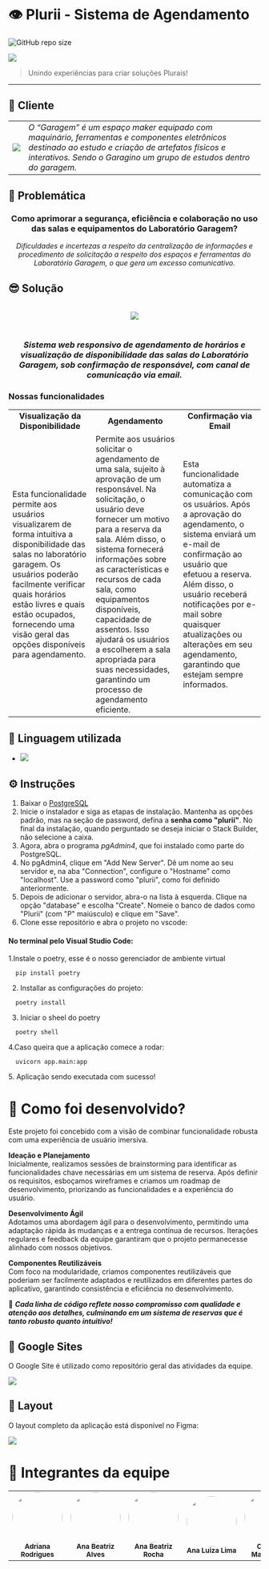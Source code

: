# 👁 Plurii - Sistema de Agendamento

![GitHub repo size](https://img.shields.io/github/repo-size/iuricode/README-template?style=for-the-badge)

<img src="https://github.com/anabxalves/anabxalves/assets/108446826/18072226-9184-45db-afb8-f283bd7faaeb"/>

> Unindo experiências para criar soluções Plurais!
---

## 🤖 Cliente
<table>
   <tr>
      <td>
         <img src="https://github.com/anabxalves/abxaSHimp/assets/108446826/727024fd-ecdc-4ed6-b82d-7bd64a853ddb"/>
      </td>
      <td>
         <i> O “Garagem” é um espaço maker equipado com maquinário, ferramentas e componentes eletrônicos destinado ao estudo e criação de artefatos físicos e interativos. Sendo o Garagino um grupo de estudos dentro do garagem. </i>
      </td>
   </tr>
</table>

## 👊 Problemática
<div align="center">
   <h3>
      Como aprimorar a segurança, eficiência e colaboração no uso das salas e equipamentos do Laboratório Garagem?
   </h3>
   <i>
      Dificuldades e incertezas a respeito da centralização de informações e procedimento de solicitação a respeito dos espaços e ferramentas do Laboratório Garagem, o que gera um excesso comunicativo.
   </i>
</div>

## 😎 Solução
<div align="center">
   <br>
   <img src="https://github.com/anabxalves/anabxalves/assets/108446826/18072226-9184-45db-afb8-f283bd7faaeb"/>
</div>
<br>
<div align="center">
   <h3>
      <i>
         Sistema web responsivo de agendamento de horários e visualização de disponibilidade das salas do Laboratório Garagem, sob confirmação de responsável, com canal de comunicação via email.
      </i>
   </h3>
</div>

### Nossas funcionalidades

<table class="table">
   <tr>
      <td align="center">
         <b>
            Visualização da Disponibilidade
         </b>
      </td>
      <td align="center">
         <b>
            Agendamento
         </b>
      </td>
      <td align="center">
         <b>
            Confirmação via Email
         </b>
      </td>
   </tr>
   <tr>
      <td>
         Esta funcionalidade permite aos usuários visualizarem de forma intuitiva a disponibilidade das salas no laboratório garagem. Os usuários poderão facilmente verificar quais horários estão livres e quais estão ocupados, fornecendo uma visão geral das opções disponíveis para agendamento.
      </td>
      <td>
         Permite aos usuários solicitar o agendamento de uma sala, sujeito à aprovação de um responsável. Na solicitação, o usuário deve fornecer um motivo para a reserva da sala. Além disso, o sistema fornecerá informações sobre as características e recursos de cada sala, como equipamentos disponíveis, capacidade de assentos. Isso ajudará os usuários a escolherem a sala apropriada para suas necessidades, garantindo um processo de agendamento eficiente.
      </td>
      <td>
         Esta funcionalidade automatiza a comunicação com os usuários. Após a aprovação do agendamento, o sistema enviará um e-mail de confirmação ao usuário que efetuou a reserva. Além disso, o usuário receberá notificações por e-mail sobre quaisquer atualizações ou alterações em seu agendamento, garantindo que estejam sempre informados.
      </td>
   </tr>
</table>

## 🚀 Linguagem utilizada
- <img src="https://img.shields.io/badge/python-3670A0?style=for-the-badge&logo=python&logoColor=ffdd54" />

## ⚙️ Instruções

1. Baixar o [PostgreSQL](https://www.postgresql.org/download/)
2. Inicie o instalador e siga as etapas de instalação. Mantenha as opções padrão, mas na seção de password, defina a **senha como "plurii"**. No final da instalação, quando perguntado se deseja iniciar o Stack Builder, não selecione a caixa.
3. Agora, abra o programa *pgAdmin4*, que foi instalado como parte do PostgreSQL.
4. No pgAdmin4, clique em "Add New Server". Dê um nome ao seu servidor e, na aba "Connection", configure o "Hostname" como "localhost". Use a password como "plurii", como foi definido anteriormente.
5. Depois de adicionar o servidor, abra-o na lista à esquerda. Clique na opção "database" e escolha "Create". Nomeie o banco de dados como "Plurii" (com "P" maiúsculo) e clique em "Save".
6. Clone esse repositório e abra o projeto no vscode:
   
#### No terminal pelo Visual Studio Code:
<dl>
   1.Instale o poetry, esse é o nosso gerenciador de ambiente virtual
   <dt>
      
      pip install poetry  
   </dt>
  
   2. Installar as configurações do projeto:
   <dt>
      
      poetry install
   </dt>
   
   3. Iniciar o sheel do poetry
   <dt>
      
      poetry shell
   </dt>
   
   4.Caso queira que a aplicação comece a rodar:
   <dt>
      
      uvicorn app.main:app
   </dt>
   5. Aplicação sendo executada com sucesso!
</dl>

# 📄 Como foi desenvolvido?
Este projeto foi concebido com a visão de combinar funcionalidade robusta com uma experiência de usuário imersiva. 

**Ideação e Planejamento**
<br>
Inicialmente, realizamos sessões de brainstorming para identificar as funcionalidades chave necessárias em um sistema de reserva. Após definir os requisitos, esboçamos wireframes e criamos um roadmap de desenvolvimento, priorizando as funcionalidades e a experiência do usuário.

**Desenvolvimento Ágil**
<br>
Adotamos uma abordagem ágil para o desenvolvimento, permitindo uma adaptação rápida às mudanças e a entrega contínua de recursos. Iterações regulares e feedback da equipe garantiram que o projeto permanecesse alinhado com nossos objetivos.

**Componentes Reutilizáveis**
<br>
Com foco na modularidade, criamos componentes reutilizáveis que poderiam ser facilmente adaptados e reutilizados em diferentes partes do aplicativo, garantindo consistência e eficiência no desenvolvimento.

🌟 <i> **Cada linha de código reflete nosso compromisso com qualidade e atenção aos detalhes, culminando em um sistema de reservas que é tanto robusto quanto intuitivo!** </i>

## 🔗 Google Sites

O Google Site é utilizado como repositório geral das atividades da equipe.

<a href="https://sites.google.com/cesar.school/plurii-projetos3/home">
  <img src="https://img.shields.io/badge/Acessar%20Site%20-Google Sites-%2304D361">
</a>

## 🎨 Layout

O layout completo da aplicação está disponível no Figma:

<a href="https://www.figma.com/proto/TjWS7gPzge1Yv398tRMIGQ/Projetos-3_PlurII?type=design&node-id=728-2196&t=k6GWB3zTk8Ul7R7a-0&scaling=min-zoom&starting-point-node-id=942%3A4551&show-proto-sidebar=1">
  <img src="https://img.shields.io/badge/Acessar%20Layout%20-Figma-%2304D361">
</a>

# 🤝 Integrantes da equipe
<table>
  <tr>
    <td align="center"><img style="border-radius: 50%;" src="https://avatars.githubusercontent.com/u/108764670?v=4" width="100px;"/><br/><sub><b>Adriana Rodrigues</b></sub></a><br/></a></td>
    <td align="center"><img style="border-radius: 50%;" src="https://avatars.githubusercontent.com/u/108446826?v=4" width="100px;"/><br/><sub><b>Ana Beatriz Alves</b></sub></a><br/></a></td>
    <td align="center"><img style="border-radius: 50%;" src="./assets/ANA BEATRIZ ROCHA.png" width="100px;" alt=""/><br/><sub><b>Ana Beatriz Rocha</b></sub></a><br /></a></td>
    <td align="center"><img style="border-radius: 50%;" src="./assets/ANA LUIZA LIMA.jpeg" width="100px;" alt=""/><br/><sub><b>Ana Luiza Lima</b></sub></a><br/></a></td>
    <td align="center"><img style="border-radius: 50%;" src="https://avatars.githubusercontent.com/u/104402971?v=4" width="100px;"/><br/><sub><b>Cristina Matsunaga</b></sub></a><br /></a></td>
    <td align="center"><img style="border-radius: 50%;" src="https://avatars.githubusercontent.com/u/39159963?v=4" width="100px;"/><br/><sub><b>Francisco Luz</b></sub></a><br /></a></td>
    <td align="center"><img style="border-radius: 50%;" src="./assets/JORGE.jpeg" width="100px;" alt=""/><br /><sub><b>Jorge Herbster</b></sub></a><br/></a></td>
    <td align="center"><img style="border-radius: 50%;" src="./assets/LUCI.jpeg" width="100px;" alt=""/><br /><sub><b>Lucibelle Lemos</b></sub></a><br/></a></td>
    <td align="center"><img style="border-radius: 50%;" src="https://avatars.githubusercontent.com/marianefontes" width="100px;" alt=""/><br /><sub><b>Mariane Fontes</b></sub></a><br/></a></td>
    <td align="center"><img style="border-radius: 50%;" src="https://avatars.githubusercontent.com/u/112591325?v=4" width="100px;"/><br/><sub><b>Thiago Araújo</b></sub></a><br /></a></td>
  </tr>
</table>
